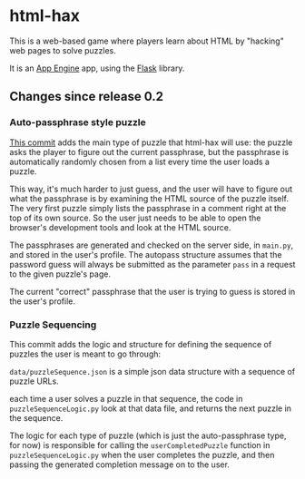 # html-hax
This is a web-based game where players learn about HTML by "hacking" web pages to solve puzzles.

It is an [App Engine](https://cloud.google.com/appengine/) app, using the [Flask](http://flask.pocoo.org/) library.

## Changes since release 0.2

### Auto-passphrase style puzzle
[This commit](https://github.com/yanamal/html-hax-clean/commit/96c5d4e59e79ae99a6d161bd90d5ee687da8b240) adds the main type of puzzle that html-hax will use: the puzzle asks the player to figure out the current passphrase, but the passphrase is automatically randomly chosen from a list every time the user loads a puzzle.

This way, it's much harder to just guess, and the user will have to figure out what the passphrase is by examining the HTML source of the puzzle itself. The very first puzzle simply lists the passphrase in a comment right at the top of its own source. So the user just needs to be able to open the browser's development tools and look at the HTML source.

The passphrases are generated and checked on the server side, in `main.py`, and stored in the user's profile. The autopass structure assumes that the password guess will always be submitted as the parameter `pass` in a request to the given puzzle's page.

The current "correct" passphrase that the user is trying to guess is stored in the user's profile.

### Puzzle Sequencing
This commit adds the logic and structure for defining the sequence of puzzles the user is meant to go through:

`data/puzzleSequence.json` is a simple json data structure with a sequence of puzzle URLs.

each time a user solves a puzzle in that sequence, the code in `puzzleSequenceLogic.py` look at that data file, and returns the next puzzle in the sequence.

The logic for each type of puzzle (which is just the auto-passphrase type, for now) is responsible for calling the `userCompletedPuzzle` function in `puzzleSequenceLogic.py` when the user completes the puzzle, and then passing the generated completion message on to the user.
